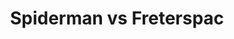 ---
pid: mx68
title: Spiderman vs Freterspac
location_transcription: 
coordinates: "[-75.225132118204, 39.952204361799]"
zipcode: 
gen_neighborhood: 
neighborhood: 
outside_phl: 
age: '7'
age_range: 6-13
instagram: 
image_file_name: mx_68.jpg
proposal_transcription: 
topic: Pop Culture
topic_summary: '0'
type: Other No Form
keywords_other: 
credit: Frankie
image_labels: Spiderman vs Freterspac
twitter: 
facebook: 
permalink: "/monuments/mx68/"
layout: item-page
---